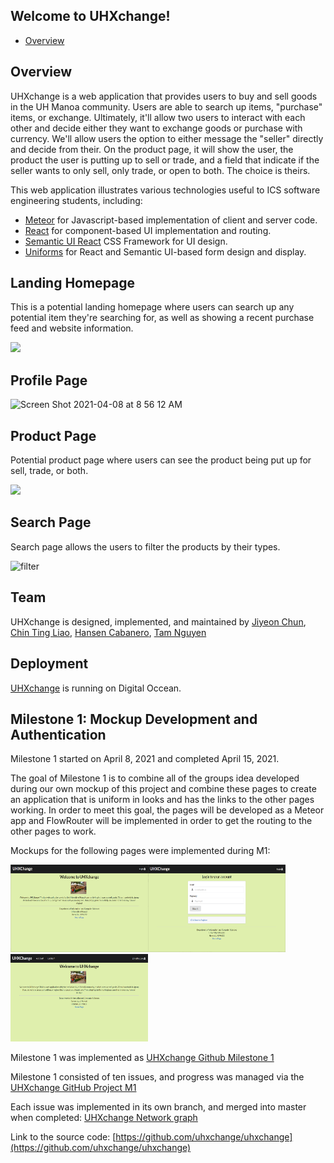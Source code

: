 ## Welcome to UHXchange!

* [Overview](#overview)

## Overview

UHXchange is a web application that provides users to buy and sell goods in the UH Manoa community. Users are able to search up items, "purchase" items, or exchange. Ultimately, it'll allow two users to interact with each other and decide either they want to exchange goods or purchase with currency. We'll allow users the option to either message the "seller" directly and decide from their. On the product page, it will show the user, the product the user is putting up to sell or trade, and a field that indicate if the seller wants to only sell, only trade, or open to both. The choice is theirs.

This web application illustrates various technologies useful to ICS software engineering students, including:

* [Meteor](https://www.meteor.com/) for Javascript-based implementation of client and server code.
* [React](https://reactjs.org/) for component-based UI implementation and routing.
* [Semantic UI React](https://react.semantic-ui.com/) CSS Framework for UI design.
* [Uniforms](https://uniforms.tools/) for React and Semantic UI-based form design and display.

## Landing Homepage

This is a potential landing homepage where users can search up any potential item they're searching for, as well as showing a recent purchase feed and website information.

![](https://cdn.discordapp.com/attachments/828143559336263700/828866541692518410/unknown.png)

## Profile Page

<img width="800" alt="Screen Shot 2021-04-08 at 8 56 12 AM" src="https://user-images.githubusercontent.com/77813646/114081839-c2e84000-9848-11eb-8c8c-785c53d842f6.png">


## Product Page

Potential product page where users can see the product being put up for sell, trade, or both.

![](https://cdn.discordapp.com/attachments/828143559336263700/828881262499987477/unknown.png)


## Search Page

Search page allows the users to filter the products by their types.

<img width="800" alt="filter" src="https://user-images.githubusercontent.com/77813646/114013243-09b34700-9803-11eb-93d8-8fd6ea24f9c1.png">


## Team

UHXchange is designed, implemented, and maintained by
[Jiyeon Chun](https://chunjy.github.io/), [Chin Ting Liao](https://chintingliao.github.io/), [Hansen Cabanero](https://hanseca.github.io/), [Tam Nguyen](https://tamtn2.github.io/)


## Deployment

[UHXchange](https://uhxmanoa.xyz/#/) is running on Digital Occean.


## Milestone 1: Mockup Development and Authentication

Milestone 1 started on April 8, 2021 and completed April 15, 2021. 

The goal of Milestone 1 is to combine all of the groups idea developed during our own mockup of this project and combine these pages to create an application that is uniform in looks and has the links to the other pages working. In order to meet this goal, the pages will be developed as a Meteor app and FlowRouter will be implemented in order to get the routing to the other pages to work.

Mockups for the following pages were implemented during M1:

<img width="220px" height="140px" src="images/LandingPage.png"/><img width="220px" height="140px" src="images/SigninPage.png"/>
<img width="220px" height="140px" src="images/UserHomePage.png"/>

Milestone 1 was implemented as [UHXchange Github Milestone 1](https://github.com/uhxchange/uhxchange/milestones)

Milestone 1 consisted of ten issues, and progress was managed via the [UHXchange GitHub Project M1](https://github.com/uhxchange/uhxchange/projects/1)

Each issue was implemented in its own branch, and merged into master when completed:
[UHXchange Network graph](https://github.com/uhxchange/uhxchange/network)

Link to the source code:
[https://github.com/uhxchange/uhxchange](https://github.com/uhxchange/uhxchange)

